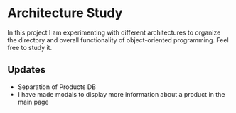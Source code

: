 # Architecture Study

In this project I am experimenting with different architectures to organize the directory and overall functionality of object-oriented programming. Feel free to study it.

## Updates
- Separation of Products DB
- I have made modals to display more information about a product in the main page
